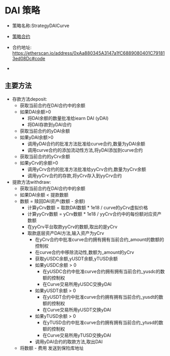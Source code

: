 # DAI 策略

- 策略名称:StrategyDAICurve

- [策略合约](../contracts/StrategyDAICurve.sol)

- 合约地址: https://etherscan.io/address/0xAa880345A3147a1fC6889080401C791813ed08Dc#code

- 

## 主要方法
- 存款方法deposit:
    - 获取当前合约在DAI合约中的余额
    - 如果DAI余额>0
        - 将DAI余额的数量批准给iearn DAI (yDAI)
        - 将DAI存款到yDAI合约
    - 获取当前合约的yDAI余额
    - 如果yDAI余额>0
        - 调用yDAI合约的批准方法批准给curve合约,数量为yDAI余额
        - 调用curve合约的添加流动性方法,将yDAI添加到curve合约
    - 获取当前合约的yCrv余额
    - 如果yCrv的余额>0
        - 调用yCrv合约的批准方法批准给yyCrv合约,数量为yCrv余额
        - 调用yyCrv合约的存款,将yCrv存入到yyCrv合约
- 提款方法withdraw:
    - 获取当前合约在DAI合约中的余额
    - 如果DAI余额 < 提款数额
    - 数额 = 赎回DAI资产(数额 - 余额)
        - 计算yCrv数额 = 取款DAI数额 * 1e18 / curve的yCrv虚拟价格
        - 计算yyCrv数额 = yCrv数额 * 1e18 / yyCrv合约中的每份额对应资产数额
        - 在yyCrv平台取款yyCrv的数额,取出的是yCrv
        - 取款底层资产DAI方法,输入资产为yCrv
            - 在yCrv合约中批准curve合约拥有拥有当前合约_amount的数额的控制权
            - 在curve合约中移除流动性,数额为_amount的yCrv
            - 获取yUSDC余额,yUSDT余额,yTUSD余额
            - 如果yUSDC余额 > 0
                - 在yUSDC合约中批准curve合约拥有拥有当前合约_yusdc的数额的控制权
                - 在Curve交易所用yUSDC交换yDAI
            - 如果yUSDT余额 > 0
                - 在yUSDT合约中批准curve合约拥有拥有当前合约_yusdt的数额的控制权
                - 在Curve交易所用yUSDT交换yDAI
            - 如果yTUSD余额 > 0
                - 在yTUSD合约中批准curve合约拥有拥有当前合约_ytusd的数额的控制权
                - 在Curve交易所用yTUSD交换yDAI
            - 调用yDAI合约的取款方法,取出DAI
    - 将数额 - 费用 发送到保险库地址